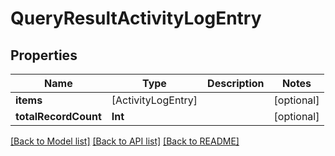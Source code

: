 # QueryResultActivityLogEntry

## Properties
Name | Type | Description | Notes
------------ | ------------- | ------------- | -------------
**items** | [ActivityLogEntry] |  | [optional] 
**totalRecordCount** | **Int** |  | [optional] 

[[Back to Model list]](../README.md#documentation-for-models) [[Back to API list]](../README.md#documentation-for-api-endpoints) [[Back to README]](../README.md)


